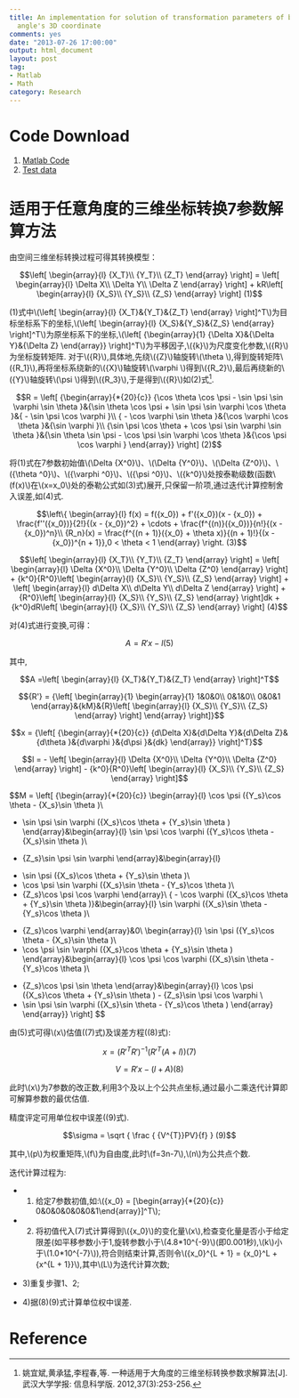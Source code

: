 ```yaml
---
title: An implementation for solution of transformation parameters of big rotation
  angle's 3D coordinate
comments: yes
date: "2013-07-26 17:00:00"
output: html_document
layout: post
tag:
- Matlab
- Math
category: Research
---
```


<script type="text/javascript" src="http://cdn.mathjax.org/mathjax/latest/MathJax.js?config=default"></script>



Code Download
======
1. [Matlab Code](http://zhulj-blog.oss-cn-beijing.aliyuncs.com/3d-coord-transform-matlab/TLS_CoorTrans.zip)
2. [Test data](http://zhulj-blog.oss-cn-beijing.aliyuncs.com/3d-coord-transform-matlab/test_data.zip)

适用于任意角度的三维坐标转换7参数解算方法
======

由空间三维坐标转换过程可得其转换模型：

$$\left[ \begin{array}{l}
{X_T}\\
{Y_T}\\
{Z_T}
\end{array} \right] = \left[ \begin{array}{l}
\Delta X\\
\Delta Y\\
\Delta Z
\end{array} \right] + kR\left[ \begin{array}{l}
{X_S}\\
{Y_S}\\
{Z_S}
\end{array} \right]   (1)$$

<!-- more -->

(1)式中\\(\left[ \begin{array}{l}
{X_T}&{Y_T}&{Z_T}
\end{array} \right]^T\\)为目标坐标系下的坐标,\\(\left[ \begin{array}{l}
{X_S}&{Y_S}&{Z_S}
\end{array} \right]^T\\)为原坐标系下的坐标,\\(\left[ {\begin{array}{1}
{\Delta X}&{\Delta Y}&{\Delta Z}
\end{array}} \right]^T\\)为平移因子,\\({k}\\)为尺度变化参数,\\({R}\\)为坐标旋转矩阵.
对于\\({R}\\),具体地,先绕\\({Z}\\)轴旋转\\(\theta \\),得到旋转矩阵\\({R_1}\\),再将坐标系绕新的\\({X}\\)轴旋转\\(\varphi \\)得到\\({R_2}\\),最后再绕新的\\({Y}\\)轴旋转\\(\psi \\)得到\\({R_3}\\),于是得到\\({R}\\)如(2)式[^ref1].

$$R = \left[ {\begin{array}{*{20}{c}}
{\cos \theta \cos \psi  - \sin \psi \sin \varphi \sin \theta }&{\sin \theta \cos \psi  + \sin \psi \sin \varphi \cos \theta }&{ - \sin \psi \cos \varphi }\\
{ - \cos \varphi \sin \theta }&{\cos \varphi \cos \theta }&{\sin \varphi }\\
{\sin \psi \cos \theta  + \cos \psi \sin \varphi \sin \theta }&{\sin \theta \sin \psi  - \cos \psi \sin \varphi \cos \theta }&{\cos \psi \cos \varphi }
\end{array}} \right]  (2)$$

将(1)式在7参数初始值\\(\Delta {X^0}\\)、\\(\Delta {Y^0}\\)、\\(\Delta {Z^0}\\)、\\({\theta ^0}\\)、\\({\varphi ^0}\\)、\\({\psi ^0}\\)、\\({k^0}\\)处按泰勒级数(函数\\(f(x)\\)在\\(x=x_0\\)处的泰勒公式如(3)式)展开,只保留一阶项,通过迭代计算控制舍入误差,如(4)式.


$$\left\{ \begin{array}{l}
f(x) = f({x_0}) + f'({x_0})(x - {x_0}) + \frac{f''({x_0})}{2!}{(x - {x_0})^2} + \cdots  +  \frac{f^{(n)}({x_0})}{n!}{(x - {x_0})^n}\\
{R_n}(x) = \frac{f^{(n + 1)}({x_0} + \theta x)}{(n + 1)!}{(x - {x_0})^{n + 1}},0 < \theta  < 1
\end{array} \right.   (3)$$

$$\left[ \begin{array}{l}
{X_T}\\
{Y_T}\\
{Z_T}
\end{array} \right] = \left[ \begin{array}{l}
\Delta {X^0}\\
\Delta {Y^0}\\
\Delta {Z^0}
\end{array} \right] + {k^0}{R^0}\left[ \begin{array}{l}
{X_S}\\
{Y_S}\\
{Z_S}
\end{array} \right] + \left[ \begin{array}{l}
d\Delta X\\
d\Delta Y\\
d\Delta Z
\end{array} \right] + {R^0}\left[ \begin{array}{l}
{X_S}\\
{Y_S}\\
{Z_S}
\end{array} \right]dk + {k^0}dR\left[ \begin{array}{l}
{X_S}\\
{Y_S}\\
{Z_S}
\end{array} \right]   (4)$$

对(4)式进行变换,可得：

$$A = R'x - l   (5)$$

其中,

$$A =\left[ \begin{array}{l}
{X_T}&{Y_T}&{Z_T}
\end{array} \right]^T$$

$${R'} = {\left[ \begin{array}{1}
\begin{array}{1}
1&0&0\\
0&1&0\\
0&0&1
\end{array}&{kM}&{R}\left[ \begin{array}{l}
{X_S}\\
{Y_S}\\
{Z_S}
\end{array} \right]
\end{array} \right]}$$


$$x = {\left[ {\begin{array}{*{20}{c}}
{d\Delta X}&{d\Delta Y}&{d\Delta Z}&{d\theta }&{d\varphi }&{d\psi }&{dk}
\end{array}} \right]^T}$$

$$l =  - \left[ \begin{array}{l}
\Delta {X^0}\\
\Delta {Y^0}\\
\Delta {Z^0}
\end{array} \right] - {k^0}{R^0}\left[ \begin{array}{l}
{X_S}\\
{Y_S}\\
{Z_S}
\end{array} \right]$$

$$M = \left[ {\begin{array}{*{20}{c}}
\begin{array}{l}
\cos \psi ({Y_s}\cos \theta  - {X_s}\sin \theta )\\
 - \sin \psi \sin \varphi ({X_s}\cos \theta  + {Y_s}\sin \theta )
\end{array}&\begin{array}{l}
\sin \psi \cos \varphi ({Y_s}\cos \theta  - {X_s}\sin \theta )\\
 + {Z_s}\sin \psi \sin \varphi 
\end{array}&\begin{array}{l}
 - \sin \psi ({X_s}\cos \theta  + {Y_s}\sin \theta )\\
 - \cos \psi \sin \varphi ({X_s}\sin \theta  - {Y_s}\cos \theta )\\
 - {Z_s}\cos \psi \cos \varphi 
\end{array}\\
{ - \cos \varphi ({X_s}\cos \theta  + {Y_s}\sin \theta )}&\begin{array}{l}
\sin \varphi ({X_s}\sin \theta  - {Y_s}\cos \theta )\\
 + {Z_s}\cos \varphi 
\end{array}&0\\
\begin{array}{l}
\sin \psi ({Y_s}\cos \theta  - {X_s}\sin \theta )\\
 + \cos \psi \sin \varphi ({X_s}\cos \theta  + {Y_s}\sin \theta )
\end{array}&\begin{array}{l}
\cos \psi \cos \varphi ({X_s}\sin \theta  - {Y_s}\cos \theta )\\
 - {Z_s}\cos \psi \sin \theta 
\end{array}&\begin{array}{l}
\cos \psi ({X_s}\cos \theta  + {Y_s}\sin \theta ) - {Z_s}\sin \psi \cos \varphi \\
 - \sin \psi \sin \varphi ({X_s}\sin \theta  - {Y_s}\cos \theta )
\end{array}
\end{array}} \right]  $$

由(5)式可得\\(x\\)估值((7)式)及误差方程((8)式):

$$x = {(R{'^T}R')^{ - 1}}(R{'^T}(A + l))  (7)$$
	
$$V = R'x - (l + A)	(8)$$

此时\\(x\\)为7参数的改正数,利用3个及以上个公共点坐标,通过最小二乘迭代计算即可解算参数的最优估值.

精度评定可用单位权中误差((9)式).

$$\sigma = \sqrt { \frac { {V^{T}}PV}{f} } (9)$$

其中,\\(p\\)为权重矩阵,\\(f\\)为自由度,此时\\(f=3n-7\\),\\(n\\)为公共点个数.

迭代计算过程为:

- 1) 给定7参数初值,如:\\({x_0} = [\begin{array}{*{20}{c}}
0&0&0&0&0&0&1\end{array}]^T\\);

- 2) 将初值代入(7)式计算得到\\({x_0}\\)的变化量\\(x\\),检查变化量是否小于给定限差(如平移参数小于1,旋转参数小于\\(4.8\*10^{-9}\\)(即0.001秒),\\(k\\)小于\\(1.0\*10^{-7}\\)),符合则结束计算,否则令\\({x_0}^{L + 1} = {x_0}^L + {x^{L + 1}}\\),其中\\(L\\)为迭代计算次数;

- 3)重复步骤1、2;

- 4)据(8)(9)式计算单位权中误差.


Reference
======
[^ref1]: 姚宜斌,黄承猛,李程春,等. 一种适用于大角度的三维坐标转换参数求解算法[J]. 武汉大学学报: 信息科学版. 2012,37(3):253-256.